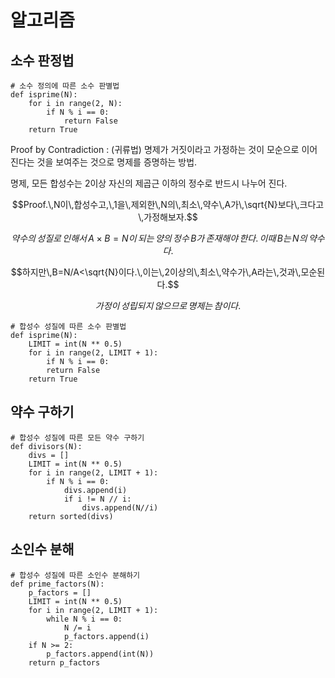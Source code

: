 # 알고리즘

## 소수 판정법

    # 소수 정의에 따른 소수 판별법
    def isprime(N):
        for i in range(2, N):
            if N % i == 0:
                return False
        return True

Proof by Contradiction : (귀류법) 명제가 거짓이라고 가정하는 것이 모순으로 이어진다는 것을 보여주는 것으로 명제를 증명하는 방법.

명제, 모든 합성수는 2이상 자신의 제곱근 이하의 정수로 반드시 나누어 진다.

$$Proof.\,N이\,합성수고,\,1을\,제외한\,N의\,최소\,약수\,A가\,\sqrt{N}보다\,크다고\,가정해보자.$$

$$약수의\,성질로\,인해서\,A \times B = N이\,되는\,양의\,정수\,B가\,존재해야\,한다.\,이때\,B는\,N의\,약수다.$$

$$하지만\,B=N/A<\sqrt{N}이다.\,이는\,2이상의\,최소\,약수가\,A라는\,것과\,모순된다.$$

$$가정이\,성립되지\,않으므로\,명제는\,참이다.$$

    # 합성수 성질에 따른 소수 판별법
    def isprime(N):
        LIMIT = int(N ** 0.5)
        for i in range(2, LIMIT + 1):
            if N % i == 0:
            return False
        return True

## 약수 구하기

    # 합성수 성질에 따른 모든 약수 구하기
    def divisors(N):
        divs = []
        LIMIT = int(N ** 0.5)
        for i in range(2, LIMIT + 1):
            if N % i == 0:
                divs.append(i)
                if i != N // i:
                    divs.append(N//i)
        return sorted(divs)

## 소인수 분해

    # 합성수 성질에 따른 소인수 분해하기
    def prime_factors(N):
        p_factors = []
        LIMIT = int(N ** 0.5)
        for i in range(2, LIMIT + 1):
            while N % i == 0:
                N /= i
                p_factors.append(i)
        if N >= 2:
            p_factors.append(int(N))
        return p_factors
